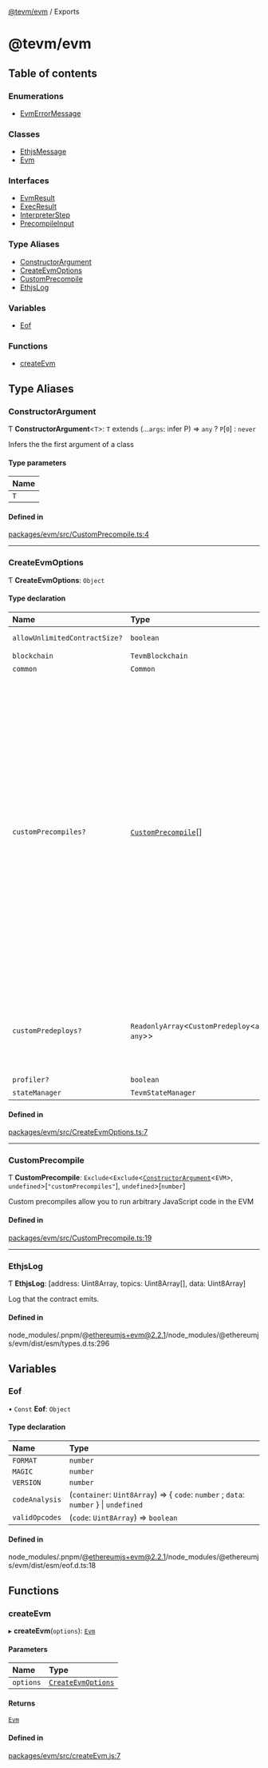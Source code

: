 [@tevm/evm](README.md) / Exports

# @tevm/evm

## Table of contents

### Enumerations

- [EvmErrorMessage](enums/EvmErrorMessage.md)

### Classes

- [EthjsMessage](classes/EthjsMessage.md)
- [Evm](classes/Evm.md)

### Interfaces

- [EvmResult](interfaces/EvmResult.md)
- [ExecResult](interfaces/ExecResult.md)
- [InterpreterStep](interfaces/InterpreterStep.md)
- [PrecompileInput](interfaces/PrecompileInput.md)

### Type Aliases

- [ConstructorArgument](modules.md#constructorargument)
- [CreateEvmOptions](modules.md#createevmoptions)
- [CustomPrecompile](modules.md#customprecompile)
- [EthjsLog](modules.md#ethjslog)

### Variables

- [Eof](modules.md#eof)

### Functions

- [createEvm](modules.md#createevm)

## Type Aliases

### ConstructorArgument

Ƭ **ConstructorArgument**\<`T`\>: `T` extends (...`args`: infer P) => `any` ? `P`[``0``] : `never`

Infers the the first argument of a class

#### Type parameters

| Name |
| :------ |
| `T` |

#### Defined in

[packages/evm/src/CustomPrecompile.ts:4](https://github.com/evmts/tevm-monorepo/blob/main/packages/evm/src/CustomPrecompile.ts#L4)

___

### CreateEvmOptions

Ƭ **CreateEvmOptions**: `Object`

#### Type declaration

| Name | Type | Description |
| :------ | :------ | :------ |
| `allowUnlimitedContractSize?` | `boolean` | Enable/disable unlimited contract size. Defaults to false. |
| `blockchain` | `TevmBlockchain` | - |
| `common` | `Common` | Ethereumjs common object |
| `customPrecompiles?` | [`CustomPrecompile`](modules.md#customprecompile)[] | Custom precompiles allow you to run arbitrary JavaScript code in the EVM. See the [Precompile guide](https://todo.todo) documentation for a deeper dive An ever growing standard library of precompiles is provided at `tevm/precompiles` **`Notice`** Not implemented yet [Implementation pr](https://github.com/evmts/tevm-monorepo/pull/728/files) Below example shows how to make a precompile so you can call `fs.writeFile` and `fs.readFile` in your contracts. Note: this specific precompile is also provided in the standard library For security precompiles can only be added statically when the vm is created. **`Example`** ```ts import { createMemoryClient, defineCall, definePrecompile } from 'tevm' import { createScript } from '@tevm/contract' import fs from 'fs/promises' const Fs = createScript({ name: 'Fs', humanReadableAbi: [ 'function readFile(string path) returns (string)', 'function writeFile(string path, string data) returns (bool)', ] }) const fsPrecompile = definePrecompile({ contract: Fs, address: '0xf2f2f2f2f2f2f2f2f2f2f2f2f2f2f2f2f2f2f2f2', call: defineCall(Fs.abi, { readFile: async ({ args }) => { return { returnValue: await fs.readFile(...args, 'utf8'), executionGasUsed: 0n, } }, writeFile: async ({ args }) => { await fs.writeFile(...args) return { returnValue: true, executionGasUsed: 0n } }, }), }) const tevm = createMemoryClient({ customPrecompiles: [fsPrecompile] }) |
| `customPredeploys?` | `ReadonlyArray`\<`CustomPredeploy`\<`any`, `any`\>\> | Custom predeploys allow you to deploy arbitrary EVM bytecode to an address. This is a convenience method and equivalent to calling tevm.setAccount() manually to set the contract code. ```typescript const tevm = createMemoryClient({ customPredeploys: [ // can pass a `tevm Script` here as well { address: '0x420420...', abi: [...], deployedBytecode: '0x420420...', } ], }) ``` |
| `profiler?` | `boolean` | Enable profiler. Defaults to false. |
| `stateManager` | `TevmStateManager` | A custom Tevm state manager |

#### Defined in

[packages/evm/src/CreateEvmOptions.ts:7](https://github.com/evmts/tevm-monorepo/blob/main/packages/evm/src/CreateEvmOptions.ts#L7)

___

### CustomPrecompile

Ƭ **CustomPrecompile**: `Exclude`\<`Exclude`\<[`ConstructorArgument`](modules.md#constructorargument)\<`EVM`\>, `undefined`\>[``"customPrecompiles"``], `undefined`\>[`number`]

Custom precompiles allow you to run arbitrary JavaScript code in the EVM

#### Defined in

[packages/evm/src/CustomPrecompile.ts:19](https://github.com/evmts/tevm-monorepo/blob/main/packages/evm/src/CustomPrecompile.ts#L19)

___

### EthjsLog

Ƭ **EthjsLog**: [address: Uint8Array, topics: Uint8Array[], data: Uint8Array]

Log that the contract emits.

#### Defined in

node_modules/.pnpm/@ethereumjs+evm@2.2.1/node_modules/@ethereumjs/evm/dist/esm/types.d.ts:296

## Variables

### Eof

• `Const` **Eof**: `Object`

#### Type declaration

| Name | Type |
| :------ | :------ |
| `FORMAT` | `number` |
| `MAGIC` | `number` |
| `VERSION` | `number` |
| `codeAnalysis` | (`container`: `Uint8Array`) => \{ `code`: `number` ; `data`: `number`  } \| `undefined` |
| `validOpcodes` | (`code`: `Uint8Array`) => `boolean` |

#### Defined in

node_modules/.pnpm/@ethereumjs+evm@2.2.1/node_modules/@ethereumjs/evm/dist/esm/eof.d.ts:18

## Functions

### createEvm

▸ **createEvm**(`options`): [`Evm`](classes/Evm.md)

#### Parameters

| Name | Type |
| :------ | :------ |
| `options` | [`CreateEvmOptions`](modules.md#createevmoptions) |

#### Returns

[`Evm`](classes/Evm.md)

#### Defined in

[packages/evm/src/createEvm.js:7](https://github.com/evmts/tevm-monorepo/blob/main/packages/evm/src/createEvm.js#L7)
